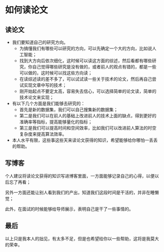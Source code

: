 # 如何读论文

## 读论文

- 我们要知道自己的研究方向。
    - 为搞懂我们有哪些可以研究的方向，可以先确定一个大的方向，比如说人工智能；
    - 找到大方向后依次细化，这时候可以读这方面的综述，然后看都有哪些研究，你自己觉得哪些研究是没有做的，或者前人的观点有错的，都是一些可以做的，这时候可以找这些方向读；
    - 在读综述读的差不多了，可以试试读一些关于技术的论文，然后再自己尝试实现文章中写的技术；
    - 刚开始起点不要定太高，容易失去信心，可以选择简单的论文读，简单的技术论文来实现；
- 有以下几个方面是我们能够去研究的：
    - 首先是新的数据集，我们可以自己搜集新的数据集；
    - 第二是我们可以在前人的基础上改进前人的技术上面的缺点，得到更好的准确率等指标，提高能够量化的指标；
    - 第三是我们可以提高时间和空间效率，比如我们可以改进前人算法的时空复杂度来提高算法效率。
- 本人水平有限，这些事这些天来读论文获得的知识，希望能够给你哪怕一丢丢的帮助。

## 写博客

个人建议将读论文获得的知识写进博客里面，一方面能够记录自己的心得，以便以后忘了再看；

另外一方面还能让别人看到我们的产出，知道我们这段时间是干活的，并非在睡懒觉；

此外，在面试的时候能够给导师展示，表明自己是干了一些事情的。

## 最后

以上只是我本人的拙见，有太多不足，但是也希望给你以一些帮助，这将是我莫大的荣幸。

